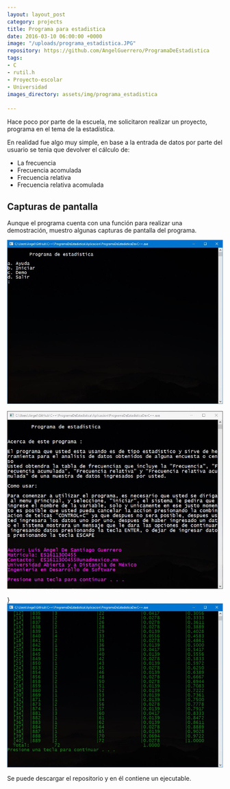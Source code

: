 ```yaml
---
layout: layout_post
category: projects
title: Programa para estadistica
date: 2016-03-10 06:00:00 +0000
image: "/uploads/programa_estadistica.JPG"
repository: https://github.com/AngelGuerrero/ProgramaDeEstadistica
tags:
- C
- rutil.h
- Proyecto-escolar
- Universidad
images_directory: assets/img/programa_estadistica

---
```

Hace poco por parte de la escuela, me solicitaron realizar un proyecto, programa en el tema de la estadística.

En realidad fue algo muy simple, en base a la entrada de datos por parte del usuario se tenia que devolver el cálculo de:

* La frecuencia
* Frecuencia acomulada
* Frecuencia relativa
* Frecuencia relativa acomulada

## Capturas de pantalla

Aunque el programa cuenta con una función para realizar una demostración, muestro algunas capturas de pantalla del programa.

![](/uploads/app_menu.JPG)

![](/uploads/app_ayuda.JPG)

}![](/uploads/app_demo_abajo.JPG)

Se puede descargar el repositorio y en él contiene un ejecutable.
